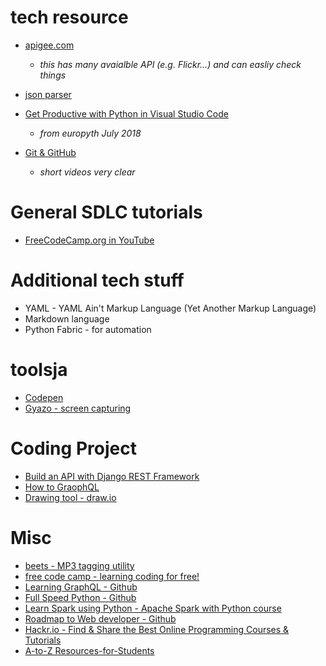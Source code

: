 
# tech resource
* [apigee.com](apigee.com)
    * _this has many avaialble API (e.g. Flickr...) and can easliy check things_
* [json parser](http://json.parser.online.fr)
* [Get Productive with Python in Visual Studio Code](https://www.youtube.com/watch?v=TILIcrrVABg)
    * _from europyth July 2018_

* [Git & GitHub](https://www.youtube.com/playlist?list=PLWKjhJtqVAbkFiqHnNaxpOPhh9tSWMXIF)
    * _short videos very clear_

# General SDLC tutorials
* [FreeCodeCamp.org in YouTube](https://www.youtube.com/channel/UC8butISFwT-Wl7EV0hUK0BQ)

# Additional tech stuff
* YAML - YAML Ain't Markup Language (Yet Another Markup Language)
* Markdown language
* Python Fabric - for automation

# toolsja
* [Codepen](https://codepen.io/)
* [Gyazo - screen capturing](gyazo.com)

# Coding Project
* [Build an API with Django REST Framework](https://medium.com/backticks-tildes/lets-build-an-api-with-django-rest-framework-32fcf40231e5)
* [How to GraophQL](https://www.howtographql.com/)
* [Drawing tool - draw.io](https://draw.io)

# Misc
* [beets - MP3 tagging utility](https://beets.readthedocs.io/en/v1.4.7/dev/index.html)
* [free code camp - learning coding for free!](https://www.freecodecamp.org/)
* [Learning GraphQL - Github](https://github.com/MoonHighway/learning-graphql)
* [Full Speed Python - Github](https://github.com/joaoventura/full-speed-python)
* [Learn Spark using Python - Apache Spark with Python course](https://github.com/awantik/pyspark-tutorial)
* [Roadmap to Web developer - Github](https://github.com/kamranahmedse/developer-roadmap)
* [Hackr.io - Find & Share the Best Online Programming Courses & Tutorials](https://hackr.io/)
* [A-to-Z Resources-for-Students](https://github.com/dipakkr/A-to-Z-Resources-for-Students)

